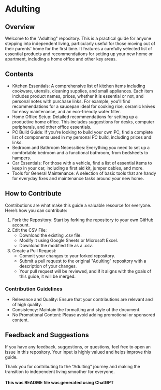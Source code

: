 # Adulting

## Overview

Welcome to the "Adulting" repository. This is a practical guide for anyone stepping into independent living, particularly useful for those moving out of their parents' home for the first time. It features a carefully selected list of essential products and recommendations for setting up your new home or apartment, including a home office and other key areas.

## Contents

- Kitchen Essentials: A comprehensive list of kitchen items including cookware, utensils, cleaning supplies, and small appliances. Each item includes product names, prices, whether it is essential or not, and personal notes with purchase links. For example, you'll find recommendations for a saucepan ideal for cooking rice, ceramic knives for easy maintenance, and an eco-friendly water filter.
- Home Office Setup: Detailed recommendations for setting up a productive home office. This includes suggestions for desks, computer peripherals, and other office essentials.
- PC Build Guide: If you're looking to build your own PC, find a complete list of components used in my personal PC build, including prices and links.
- Bedroom and Bathroom Necessities: Everything you need to set up a comfortable bedroom and a functional bathroom, from bedsheets to hampers.
- Car Essentials: For those with a vehicle, find a list of essential items to keep in your car, including a first aid kit, jumper cables, and more.
- Tools for General Maintenance: A selection of basic tools that are handy for everyday fixes and maintenance tasks around your new home.

## How to Contribute

Contributions are what make this guide a valuable resource for everyone. Here’s how you can contribute:

1. Fork the Repository: Start by forking the repository to your own GitHub account.
2. Edit the CSV File:
   - Download the existing .csv file.
   - Modify it using Google Sheets or Microsoft Excel.
   - Download the modified file as a .csv.
3. Create a Pull Request:
   - Commit your changes to your forked repository.
   - Submit a pull request to the original "Adulting" repository with a description of your changes.
   - Your pull request will be reviewed, and if it aligns with the goals of this guide, it will be merged.

### Contribution Guidelines

- Relevance and Quality: Ensure that your contributions are relevant and of high quality.
- Consistency: Maintain the formatting and style of the document.
- No Promotional Content: Please avoid adding promotional or sponsored content.

## Feedback and Suggestions

If you have any feedback, suggestions, or questions, feel free to open an issue in this repository. Your input is highly valued and helps improve this guide.

Thank you for contributing to the "Adulting" journey and making the transition to independent living smoother for everyone.

#### This was README file was generated using ChatGPT
